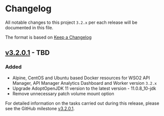 # Changelog

All notable changes to this project `3.2.x` per each release will be documented in this file.

The format is based on [Keep a Changelog](https://keepachangelog.com/en/1.0.0/)

## [v3.2.0.1] - TBD

### Added
- Alpine, CentOS and Ubuntu based Docker resources for WSO2 API Manager, API Manager Analytics Dashboard and Worker version `3.2.x`
- Upgrade AdoptOpenJDK 11 version to the latest version - 11.0.8_10-jdk
- Remove unnecessary patch volume mount option

For detailed information on the tasks carried out during this release, please see the GitHub milestone
[v3.2.0.1](https://github.com/wso2/docker-apim/milestone/17).

[v3.2.0.1]: https://github.com/wso2/docker-apim/compare/v3.1.0.3...v3.2.0.1
